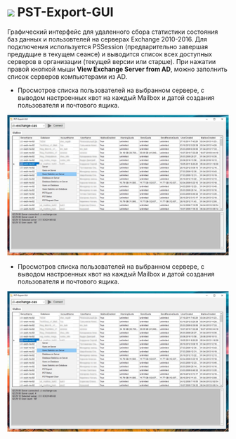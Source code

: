# <img src="https://github.com/Lifailon/PST-Export-GUI/blob/rsa/Image/ico/pst-64.ico" width="25" /> PST-Export-GUI

Графический интерфейс для удаленного сбора статистики состояния баз данных и пользовтелей на серверах Exchange 2010-2016. Для подключения используется PSSession (предварительно завершая предудщие в текущем сеансе) и выводится список всех доступных серверов в организации (текущей версии или старше). При нажатии правой кнопкой мыши **View Exchange Server from AD**, можно заполнить список серверов компьютерами из AD.

- Просмотров списка пользователей на выбранном сервере, с выводом настроенных квот на каждый Mailbox и датой создания пользователя и почтового ящика.

![Image alt](https://github.com/Lifailon/PST-Export-GUI/blob/rsa/Image/User-List.jpg)

- Просмотров списка пользователей на выбранном сервере, с выводом настроенных квот на каждый Mailbox и датой создания пользователя и почтового ящика.

![Image alt](https://github.com/Lifailon/PST-Export-GUI/blob/rsa/Image/User-List.jpg)
